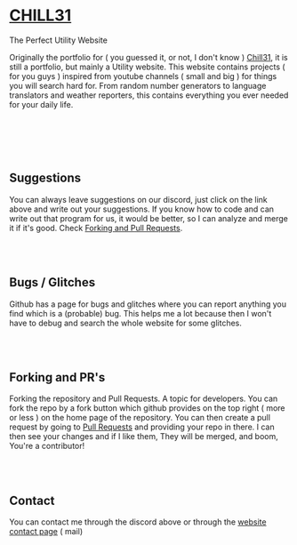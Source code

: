 # [CHILL31](https://chill31.github.io)
<span>The Perfect Utility Website</span>

Originally the portfolio for ( you guessed it, or not, I don't know ) [Chill31](https://discord.gg/xSvc2kQezt), it is still a portfolio, but mainly a Utility website.
This website contains projects ( for you guys ) inspired from youtube channels ( small and big ) for things you will search hard for. From random number generators to language translators and weather reporters, this contains everything you ever needed for your daily life.


<br>
<br>
<br>
<br>

## Suggestions
You can always leave suggestions on our discord, just click on the link above and write out your suggestions.
If you know how to code and can write out that program for us, it would be better, so I can analyze and merge it if it's good.
Check [Forking and Pull Requests](#forks-and-prs).

<br>
<br>

## Bugs / Glitches
Github has a page for bugs and glitches where you can report anything you find which is a (probable) bug. This helps me a lot because then I won't have to debug and search the whole website for some glitches.

<br>
<br>

## Forking and PR's
Forking the repository and Pull Requests. A topic for developers.
You can fork the repo by a fork button which github provides on the top right ( more or less ) on the home page of the repository.
You can then create a pull request by going to [Pull Requests](https://github.com/chill31/chill31.github.io/pulls) and providing your repo in there.
I can then see your changes and if I like them, They will be merged, and boom, You're a contributor!

<br>
<br>

## Contact
You can contact me through the discord above or through the [website contact page](https://chill31.github.io/#contact) ( mail)
